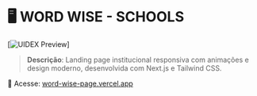 # 🖥️ WORD WISE - SCHOOLS

[![UIDEX Preview](/word-wise.png)]

> **Descrição**: Landing page institucional responsiva com animações e design moderno, desenvolvida com Next.js e Tailwind CSS.

🔗 Acesse: [word-wise-page.vercel.app](https://uidex-page.vercel.app/)